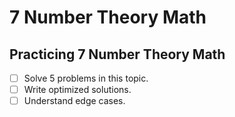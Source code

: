 # 7 Number Theory Math

## Practicing 7 Number Theory Math
- [ ] Solve 5 problems in this topic.
- [ ] Write optimized solutions.
- [ ] Understand edge cases.
